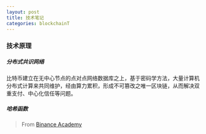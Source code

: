 ```yaml
---
layout: post
title: 技术笔记
categories: blockchainT
---
```


### 技术原理

##### 分布式共识网络

比特币建立在无中心节点的点对点网络数据库之上，基于密码学方法，大量计算机分布式计算来共同维护，经由算力累积，形成不可篡改之唯一区块链，从而解决双重支付、中心化信任等问题。

##### 哈希函数

> From [Binance Academy](https://academy.binance.com/zh)